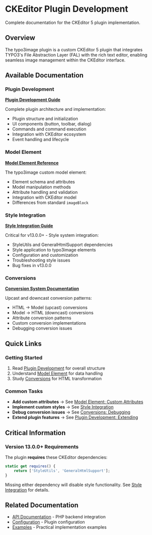 # CKEditor Plugin Development

Complete documentation for the CKEditor 5 plugin implementation.

## Overview

The typo3image plugin is a custom CKEditor 5 plugin that integrates TYPO3's File Abstraction Layer (FAL) with the rich text editor, enabling seamless image management within the CKEditor interface.

## Available Documentation

### Plugin Development

**[Plugin Development Guide](Plugin-Development.md)**

Complete plugin architecture and implementation:
- Plugin structure and initialization
- UI components (button, toolbar, dialog)
- Commands and command execution
- Integration with CKEditor ecosystem
- Event handling and lifecycle

### Model Element

**[Model Element Reference](Model-Element.md)**

The typo3image custom model element:
- Element schema and attributes
- Model manipulation methods
- Attribute handling and validation
- Integration with CKEditor model
- Differences from standard `imageBlock`

### Style Integration

**[Style Integration Guide](Style-Integration.md)**

Critical for v13.0.0+ - Style system integration:
- StyleUtils and GeneralHtmlSupport dependencies
- Style application to typo3image elements
- Configuration and customization
- Troubleshooting style issues
- Bug fixes in v13.0.0

### Conversions

**[Conversion System Documentation](Conversions.md)**

Upcast and downcast conversion patterns:
- HTML → Model (upcast) conversions
- Model → HTML (downcast) conversions
- Attribute conversion patterns
- Custom conversion implementations
- Debugging conversion issues

## Quick Links

### Getting Started
1. Read [Plugin Development](Plugin-Development.md) for overall structure
2. Understand [Model Element](Model-Element.md) for data handling
3. Study [Conversions](Conversions.md) for HTML transformation

### Common Tasks
- **Add custom attributes** → See [Model Element: Custom Attributes](Model-Element.md#custom-attributes)
- **Implement custom styles** → See [Style Integration](Style-Integration.md)
- **Debug conversion issues** → See [Conversions: Debugging](Conversions.md#debugging)
- **Extend plugin features** → See [Plugin Development: Extending](Plugin-Development.md#extending)

## Critical Information

### Version 13.0.0+ Requirements

The plugin **requires** these CKEditor dependencies:

```javascript
static get requires() {
    return ['StyleUtils', 'GeneralHtmlSupport'];
}
```

Missing either dependency will disable style functionality. See [Style Integration](Style-Integration.md) for details.

## Related Documentation

- [API Documentation](../API/Index.md) - PHP backend integration
- [Configuration](../Integration/Configuration.md) - Plugin configuration
- [Examples](../Examples/Common-Use-Cases.md) - Practical implementation examples
